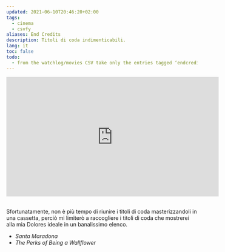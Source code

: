 ```yaml
---
updated: 2021-06-10T20:46:20+02:00
tags:
  - cinema
  - csvfy
aliases: End Credits
description: Titoli di coda indimenticabili.
lang: it
toc: false
todo:
  - from the watchlog/movies CSV take only the entries tagged ‘endcredits’
---
```

<div class='embed-contaiiner'>
	<iframe width='560' height='315' src='https://www.youtube-nocookie.com/embed/q-z5G-q74ko' title='YouTube video player' frameborder='0' allow='accelerometer; autoplay; clipboard-write; encrypted-media; gyroscope; picture-in-picture' allowfullscreen></iframe>
</div>

<br>

Sfortunatamente, non è più tempo di riunire i titoli di coda masterizzandoli in una cassetta, perciò mi limiterò a raccogliere i titoli di coda che mostrerei alla mia Dolores ideale in un banalissimo elenco.

- <cite>Santa Maradona</cite>
- <cite>The Perks of Being a Wallflower</cite>